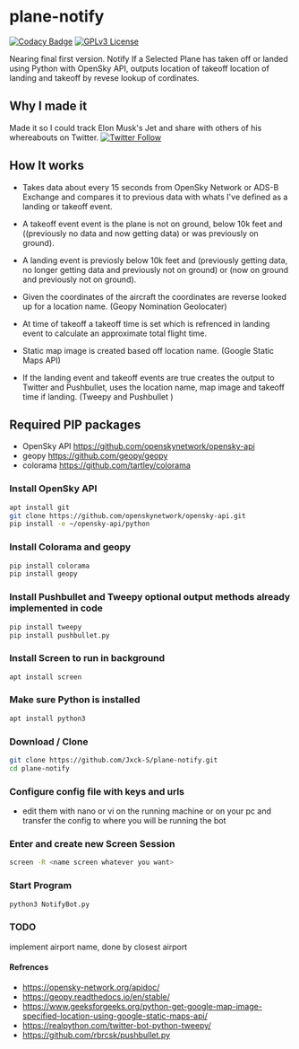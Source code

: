 # plane-notify

[![Codacy Badge](https://api.codacy.com/project/badge/Grade/c4e1d839eec3468cadfe351d64dc1ac4)](https://app.codacy.com/manual/Jxck-S/plane-notify?utm_source=github.com&utm_medium=referral&utm_content=Jxck-S/plane-notify&utm_campaign=Badge_Grade_Settings)
[![GPLv3 License](https://img.shields.io/badge/License-GPL%20v3-yellow.svg)](https://opensource.org/licenses/)


Nearing final first version. Notify If a Selected Plane has taken off or landed using Python with OpenSky API, outputs location of takeoff location of landing and takeoff by revese lookup of cordinates.

## Why I made it

Made it so I could track Elon Musk's Jet and share with others of his whereabouts on Twitter. [![Twitter Follow](https://img.shields.io/twitter/follow/ElonJet.svg?style=social)](https://twitter.com/ElonJet)

## How It works

-   Takes data about every 15 seconds from OpenSky Network or ADS-B Exchange and compares it to previous data with whats I've defined as a landing or takeoff event.

-   A takeoff event event is the plane is not on ground, below 10k feet and ((previously no data and now getting data) or was previously on ground).

-   A landing event is previosly below 10k feet and (previously getting data, no longer getting data and previously not on ground) or (now on ground and previously not on ground).

-   Given the coordinates of the aircraft the coordinates are reverse looked up for a location name. (Geopy Nomination Geolocater)

-   At time of takeoff a takeoff time is set which is refrenced in landing event to calculate an approximate total flight time.

-   Static map image is created based off location name. (Google Static Maps API)

-   If the landing event and takeoff events are true creates the output to Twitter and Pushbullet, uses the  location name, map image and takeoff time if landing. (Tweepy and Pushbullet )

## Required PIP packages

-   OpenSky API <https://github.com/openskynetwork/opensky-api>
-   geopy <https://github.com/geopy/geopy>
-   colorama <https://github.com/tartley/colorama>

### Install OpenSky API

```bash
apt install git
git clone https://github.com/openskynetwork/opensky-api.git
pip install -e ~/opensky-api/python
```

### Install Colorama and geopy

```bash
pip install colorama
pip install geopy
```

### Install Pushbullet and Tweepy optional output methods already implemented in code

```bash
pip install tweepy
pip install pushbullet.py
```

### Install Screen to run in background

```bash
apt install screen
```

### Make sure Python is installed

```bash
apt install python3
```

### Download / Clone

```bash
git clone https://github.com/Jxck-S/plane-notify.git
cd plane-notify
```

### Configure config file with keys and urls

-   edit them with nano or vi on the running machine or on your pc and transfer the config to where you will be running the bot

### Enter and create new Screen Session

```bash
screen -R <name screen whatever you want>
```

### Start Program

```bash
python3 NotifyBot.py
```

### TODO

implement airport name, done by closest airport

#### Refrences

-   <https://opensky-network.org/apidoc/>
-   <https://geopy.readthedocs.io/en/stable/>
-   <https://www.geeksforgeeks.org/python-get-google-map-image-specified-location-using-google-static-maps-api/>
-   <https://realpython.com/twitter-bot-python-tweepy/>
-   <https://github.com/rbrcsk/pushbullet.py>
